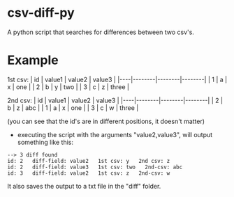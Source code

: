 # csv-diff-py

A python script that searches for differences between two csv's.

# Example

1st csv:
| id | value1 | value2 | value3 |
|----|--------|--------|--------|
| 1  | a      | x      | one    |
| 2  | b      | y      | two    |
| 3  | c      | z      | three  |

2nd csv:
| id | value1 | value2 | value3 |
|----|--------|--------|--------|
| 2  | b      | z      | abc    |
| 1  | a      | x      | one    |
| 3  | c      | w      | three  |

(you can see that the id's are in different positions, it doesn't matter)

- executing the script with the arguments "value2,value3", will output something like this:

```
--> 3 diff found
id: 2   diff-field: value2   1st csv: y   2nd csv: z 
id: 2   diff-field: value3   1st csv: two   2nd-csv: abc 
id: 3   diff-field: value2   1st csv: z   2nd-csv: w 
```

It also saves the output to a txt file in the "diff" folder.

